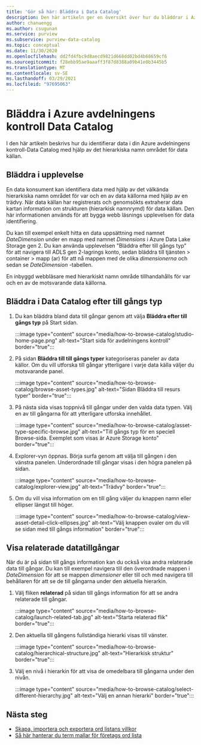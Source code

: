 ```yaml
---
title: 'Gör så här: Bläddra i Data Catalog'
description: Den här artikeln ger en översikt över hur du bläddrar i Azure avdelningens kontroll-Data Catalog baserat på till gångs typ.
author: chanuengg
ms.author: csugunan
ms.service: purview
ms.subservice: purview-data-catalog
ms.topic: conceptual
ms.date: 11/30/2020
ms.openlocfilehash: dd2fd4fbc9d8aecd9821d668dd02bd4b68659cf6
ms.sourcegitcommit: f28ebb95ae9aaaff3f87d8388a09b41e0b3445b5
ms.translationtype: MT
ms.contentlocale: sv-SE
ms.lasthandoff: 03/29/2021
ms.locfileid: "97695063"
---
```

# <a name="browse-the-azure-purview-data-catalog"></a>Bläddra i Azure avdelningens kontroll Data Catalog

I den här artikeln beskrivs hur du identifierar data i din Azure avdelningens kontroll-Data Catalog med hjälp av det hierarkiska namn området för data källan.

## <a name="browse-experience"></a>Bläddra i upplevelse

En data konsument kan identifiera data med hjälp av det välkända hierarkiska namn området för var och en av data källorna med hjälp av en trädvy. När data källan har registrerats och genomsökts extraherar data kartan information om strukturen (hierarkisk namnrymd) för data källan. Den här informationen används för att bygga webb läsnings upplevelsen för data identifiering.

Du kan till exempel enkelt hitta en data uppsättning med namnet *DateDimension* under en mapp med namnet *Dimensions* i Azure Data Lake Storage gen 2. Du kan använda upplevelsen "Bläddra efter till gångs typ" för att navigera till ADLS gen 2-lagrings konto, sedan bläddra till tjänsten > container > mapp (ar) för att nå mappen med de olika *dimensionerna* och sedan se *DateDimension* -tabellen.

En inbyggd webbläsare med hierarkiskt namn område tillhandahålls för var och en av de motsvarande data källorna.

## <a name="browse-the-data-catalog-by-asset-type"></a>Bläddra i Data Catalog efter till gångs typ

1. Du kan bläddra bland data till gångar genom att välja **Bläddra efter till gångs typ** på Start sidan.

    :::image type="content" source="media/how-to-browse-catalog/studio-home-page.png" alt-text="Start sida för avdelningens kontroll" border="true":::

1. På sidan **Bläddra till till gångs typer** kategoriseras paneler av data källor. Om du vill utforska till gångar ytterligare i varje data källa väljer du motsvarande panel.

    :::image type="content" source="media/how-to-browse-catalog/browse-asset-types.jpg" alt-text="Sidan Bläddra till resurs typer" border="true":::

1. På nästa sida visas toppnivå till gångar under den valda data typen. Välj en av till gångarna för att ytterligare utforska innehållet.

    :::image type="content" source="media/how-to-browse-catalog/asset-type-specific-browse.jpg" alt-text="Till gångs typ för en speciell Browse-sida. Exemplet som visas är Azure Storage konto" border="true":::

1. Explorer-vyn öppnas. Börja surfa genom att välja till gången i den vänstra panelen. Underordnade till gångar visas i den högra panelen på sidan.

    :::image type="content" source="media/how-to-browse-catalog/explorer-view.jpg" alt-text="Trädvy" border="true":::

1. Om du vill visa information om en till gång väljer du knappen namn eller ellipser längst till höger.

    :::image type="content" source="media/how-to-browse-catalog/view-asset-detail-click-ellipses.jpg" alt-text="Välj knappen ovaler om du vill se sidan med till gångs information" border="true":::

## <a name="view-related-data-assets"></a>Visa relaterade datatillgångar

När du är på sidan till gångs information kan du också visa andra relaterade data till gångar. Du kan till exempel navigera till den överordnade mappen i *DateDimension* för att se mappen *dimensioner* eller till och med navigera till behållaren för att se de till gångarna under den aktuella hierarkin.

1. Välj fliken **relaterad** på sidan till gångs information för att se andra relaterade till gångar.

    :::image type="content" source="media/how-to-browse-catalog/launch-related-tab.jpg" alt-text="Starta relaterad flik" border="true":::

1. Den aktuella till gångens fullständiga hierarki visas till vänster.

    :::image type="content" source="media/how-to-browse-catalog/hierarchical-structure.jpg" alt-text="Hierarkisk struktur" border="true":::

1. Välj en nivå i hierarkin för att visa de omedelbara till gångarna under den nivån.

    :::image type="content" source="media/how-to-browse-catalog/select-different-hierarchy.jpg" alt-text="Välj en annan hierarki" border="true":::

## <a name="next-steps"></a>Nästa steg

- [Skapa, importera och exportera ord listans villkor](how-to-create-import-export-glossary.md)
- [Så här hanterar du term mallar för företags ord lista](how-to-manage-term-templates.md)
